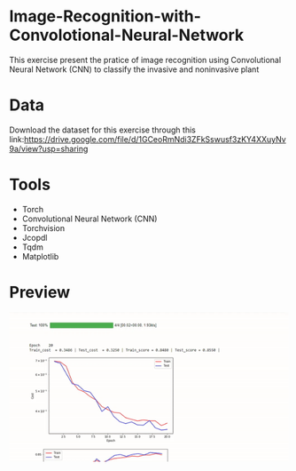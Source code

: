 # Image-Recognition-with-Convolotional-Neural-Network
This exercise present the pratice of image recognition using Convolutional Neural Network (CNN) to classify the invasive and noninvasive plant

# Data
Download the dataset for this exercise through this link:https://drive.google.com/file/d/1GCeoRmNdi3ZFkSswusf3zKY4XXuyNv9a/view?usp=sharing

# Tools
- Torch
- Convolutional Neural Network (CNN)
- Torchvision
- Jcopdl
- Tqdm
- Matplotlib

# Preview
![example](/Screenshoot/Preview_Project.gif)
